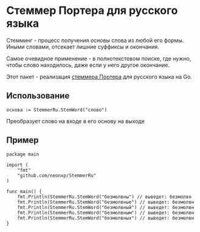 # Стеммер Портера для русского языка

Стемминг - процесс получения основы слова из любой его формы. Иными словами, отсекает лишние суффиксы и окончания.

Самое очевидное применение - в полнотекстовом поиске, где нужно, чтобы слово находилось, даже если у него другое окончание.

Этот пакет - реализация [стеммера Портера](https://ru.wikipedia.org/wiki/Стемминг#Стеммер_Портера) для русского языка на Go.

## Использование

`основа := StemmerRu.StemWord("слово")`

Преобразует слово на входе в его основу на выходе

## Пример

```
package main

import (
	"fmt"
	"github.com/neonxp/StemmerRu"
)

func main() {
	fmt.Println(StemmerRu.StemWord("безмолвны") // выведет: безмолвн
	fmt.Println(StemmerRu.StemWord("безмолвные") // выведет: безмолвн
	fmt.Println(StemmerRu.StemWord("безмолвный") // выведет: безмолвн
	fmt.Println(StemmerRu.StemWord("безмолвным") // выведет: безмолвн
	fmt.Println(StemmerRu.StemWord("безмолвных") // выведет: безмолвн
}
```